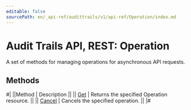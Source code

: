```yaml
---
editable: false
sourcePath: en/_api-ref/audittrails/v1/api-ref/Operation/index.md
---
```


# Audit Trails API, REST: Operation

A set of methods for managing operations for asynchronous API requests.

## Methods

#|
||Method | Description ||
|| [Get](get.md) | Returns the specified Operation resource. ||
|| [Cancel](cancel.md) | Cancels the specified operation. ||
|#